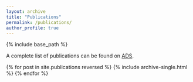 ```yaml
---
layout: archive
title: "Publications"
permalink: /publications/
author_profile: true
---
```


{% include base_path %}

A complete list of publications can be found on [ADS](https://ui.adsabs.harvard.edu/public-libraries/cbvuiG8RSn2nVfQr9l3Osg).

{% for post in site.publications reversed %}
  {% include archive-single.html %}
{% endfor %}
